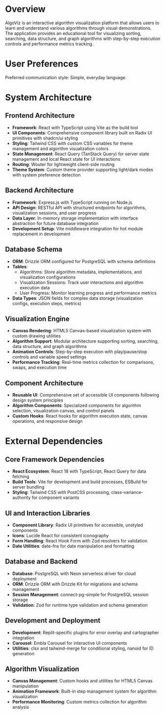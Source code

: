 # Overview

AlgoViz is an interactive algorithm visualization platform that allows users to learn and understand various algorithms through visual demonstrations. The application provides an educational tool for visualizing sorting, searching, data structure, and graph algorithms with step-by-step execution controls and performance metrics tracking.

# User Preferences

Preferred communication style: Simple, everyday language.

# System Architecture

## Frontend Architecture
- **Framework**: React with TypeScript using Vite as the build tool
- **UI Components**: Comprehensive component library built on Radix UI primitives with shadcn/ui styling
- **Styling**: Tailwind CSS with custom CSS variables for theme management and algorithm visualization colors
- **State Management**: React Query (TanStack Query) for server state management and local React state for UI interactions
- **Routing**: Wouter for lightweight client-side routing
- **Theme System**: Custom theme provider supporting light/dark modes with system preference detection

## Backend Architecture
- **Framework**: Express.js with TypeScript running on Node.js
- **API Design**: RESTful API with structured endpoints for algorithms, visualization sessions, and user progress
- **Data Layer**: In-memory storage implementation with interface abstraction for future database integration
- **Development Setup**: Vite middleware integration for hot module replacement in development

## Database Schema
- **ORM**: Drizzle ORM configured for PostgreSQL with schema definitions
- **Tables**: 
  - Algorithms: Store algorithm metadata, implementations, and visualization configurations
  - Visualization Sessions: Track user interactions and algorithm execution data
  - User Progress: Monitor learning progress and performance metrics
- **Data Types**: JSON fields for complex data storage (visualization configs, execution steps, metrics)

## Visualization Engine
- **Canvas Rendering**: HTML5 Canvas-based visualization system with custom drawing utilities
- **Algorithm Support**: Modular architecture supporting sorting, searching, data structure, and graph algorithms
- **Animation Controls**: Step-by-step execution with play/pause/stop controls and variable speed settings
- **Performance Tracking**: Real-time metrics collection for comparisons, swaps, and execution time

## Component Architecture
- **Reusable UI**: Comprehensive set of accessible UI components following design system principles
- **Algorithm Components**: Specialized components for algorithm selection, visualization canvas, and control panels
- **Custom Hooks**: React hooks for algorithm execution state, canvas operations, and responsive design

# External Dependencies

## Core Framework Dependencies
- **React Ecosystem**: React 18 with TypeScript, React Query for data fetching
- **Build Tools**: Vite for development and build processes, ESBuild for server bundling
- **Styling**: Tailwind CSS with PostCSS processing, class-variance-authority for component variants

## UI and Interaction Libraries
- **Component Library**: Radix UI primitives for accessible, unstyled components
- **Icons**: Lucide React for consistent iconography
- **Form Handling**: React Hook Form with Zod resolvers for validation
- **Date Utilities**: date-fns for date manipulation and formatting

## Database and Backend
- **Database**: PostgreSQL with Neon serverless driver for cloud deployment
- **ORM**: Drizzle ORM with Drizzle Kit for migrations and schema management
- **Session Management**: connect-pg-simple for PostgreSQL session storage
- **Validation**: Zod for runtime type validation and schema generation

## Development and Deployment
- **Development**: Replit-specific plugins for error overlay and cartographer integration
- **Carousel**: Embla Carousel for interactive UI components
- **Utilities**: clsx and tailwind-merge for conditional styling, nanoid for ID generation

## Algorithm Visualization
- **Canvas Management**: Custom hooks and utilities for HTML5 Canvas manipulation
- **Animation Framework**: Built-in step management system for algorithm visualization
- **Performance Monitoring**: Custom metrics collection for algorithm analysis